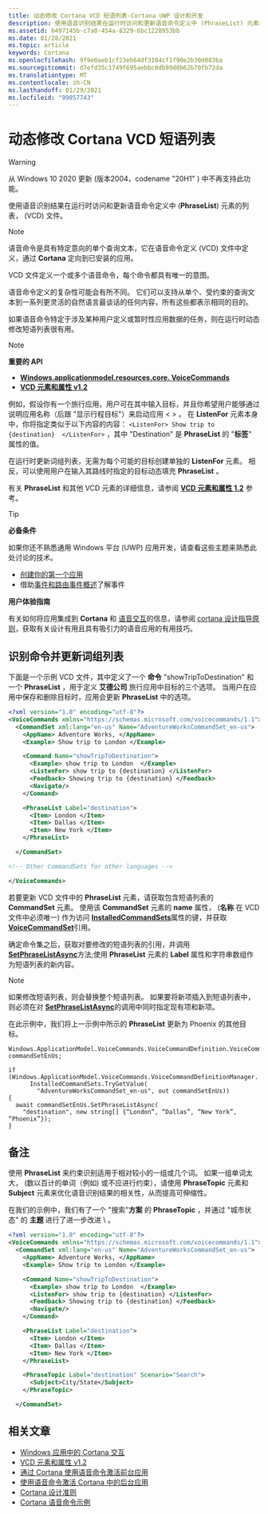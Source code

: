 ```yaml
---
title: 动态修改 Cortana VCD 短语列表-Cortana UWP 设计和开发
description: 使用语音识别结果在运行时访问和更新语音命令定义中 (PhraseList) 元素的列表， (VCD) 文件。
ms.assetid: b497145b-c7a0-454a-8329-6bc1228953bb
ms.date: 01/28/2021
ms.topic: article
keywords: Cortana
ms.openlocfilehash: 9f9e0aeb1cf23eb64df3104cf1f90e2b30d083ba
ms.sourcegitcommit: d7efd35c1749f695aebbc0db99d8b62b70fb72da
ms.translationtype: MT
ms.contentlocale: zh-CN
ms.lasthandoff: 01/29/2021
ms.locfileid: "99057743"
---
```

# <a name="dynamically-modify-cortana-vcd-phrase-lists"></a>动态修改 Cortana VCD 短语列表

>[!WARNING]
> 从 Windows 10 2020 更新 (版本2004，codename "20H1" ) 中不再支持此功能。

使用语音识别结果在运行时访问和更新语音命令定义中 (**PhraseList**) 元素的列表， (VCD) 文件。

> [!NOTE]
> 语音命令是具有特定意向的单个查询文本，它在语音命令定义 (VCD) 文件中定义，通过 **Cortana** 定向到已安装的应用。
>
> VCD 文件定义一个或多个语音命令，每个命令都具有唯一的意图。
>
> 语音命令定义的复杂性可能会有所不同。 它们可以支持从单个、受约束的查询文本到一系列更灵活的自然语言最谈话的任何内容，所有这些都表示相同的目的。

如果语音命令特定于涉及某种用户定义或暂时性应用数据的任务，则在运行时动态修改短语列表很有用。

> [!NOTE]
> **重要的 API**
>
> - [**Windows.applicationmodel.resources.core. VoiceCommands**](/uwp/api/Windows.ApplicationModel.VoiceCommands)
> - [**VCD 元素和属性 v1.2**](/uwp/schemas/voicecommands/voice-command-elements-and-attributes-1-2)

例如，假设你有一个旅行应用，用户可在其中输入目标，并且你希望用户能够通过说明应用名称（后跟 "显示行程目标"）来启动应用 &lt; &gt; 。 在 **ListenFor** 元素本身中，你将指定类似于以下内容的内容： `<ListenFor> Show trip to {destination}  </ListenFor>` ，其中 "Destination" 是 **PhraseList** 的 "**标签**" 属性的值。

在运行时更新词组列表，无需为每个可能的目标创建单独的 **ListenFor** 元素。 相反，可以使用用户在输入其路线时指定的目标动态填充 **PhraseList** 。

有关 **PhraseList** 和其他 VCD 元素的详细信息，请参阅 [**VCD 元素和属性 1.2**](/uwp/schemas/voicecommands/voice-command-elements-and-attributes-1-2) 参考。

> [!TIP]
> **必备条件**
>
> 如果你还不熟悉通用 Windows 平台 (UWP) 应用开发，请查看这些主题来熟悉此处讨论的技术。
>
> - [创建你的第一个应用](/windows/uwp/get-started/your-first-app)
> - 借助[事件和路由事件概述](/windows/uwp/xaml-platform/events-and-routed-events-overview)了解事件
>
> **用户体验指南**
>
> 有关如何将应用集成到 **Cortana** 和 [语音交互](speech-interactions.md)的信息，请参阅 [cortana 设计指导原则](cortana-design-guidelines.md)，获取有关设计有用且具有吸引力的语音应用的有用技巧。

## <a name="identify-the-command-and-update-the-phrase-list"></a>识别命令并更新词组列表

下面是一个示例 VCD 文件，其中定义了一个 **命令** "showTripToDestination" 和一个 **PhraseList** ，用于定义 **艾德公司** 旅行应用中目标的三个选项。 当用户在应用中保存和删除目标时，应用会更新 **PhraseList** 中的选项。

```XML
<?xml version="1.0" encoding="utf-8"?>
<VoiceCommands xmlns="https://schemas.microsoft.com/voicecommands/1.1">
  <CommandSet xml:lang="en-us" Name="AdventureWorksCommandSet_en-us">
    <AppName> Adventure Works, </AppName>
    <Example> Show trip to London </Example>

    <Command Name="showTripToDestination">
      <Example> show trip to London  </Example>
      <ListenFor> show trip to {destination} </ListenFor>
      <Feedback> Showing trip to {destination} </Feedback>
      <Navigate/>
    </Command>

    <PhraseList Label="destination">
      <Item> London </Item>
      <Item> Dallas </Item>
      <Item> New York </Item>
    </PhraseList>

  </CommandSet>

<!-- Other CommandSets for other languages -->

</VoiceCommands>
```

若要更新 VCD 文件中的 **PhraseList** 元素，请获取包含短语列表的 **CommandSet** 元素。 使用该 **CommandSet** 元素的 **name** 属性， (**名称** 在 VCD 文件中必须唯一) 作为访问 [**InstalledCommandSets**](/uwp/api/Windows.Media.SpeechRecognition.VoiceCommandManager)属性的键，并获取 [**VoiceCommandSet**](/uwp/api/Windows.Media.SpeechRecognition.VoiceCommandSet)引用。

确定命令集之后，获取对要修改的短语列表的引用，并调用 [**SetPhraseListAsync**](/uwp/api/Windows.Media.SpeechRecognition.VoiceCommandSet)方法;使用 **PhraseList** 元素的 **Label** 属性和字符串数组作为短语列表的新内容。

> [!NOTE]
> 如果修改短语列表，则会替换整个短语列表。 如果要将新项插入到短语列表中，则必须在对 [**SetPhraseListAsync**](/uwp/api/Windows.Media.SpeechRecognition.VoiceCommandSet)的调用中同时指定现有项和新项。

在此示例中，我们将上一示例中所示的 **PhraseList** 更新为 Phoenix 的其他目标。

```CSharp
Windows.ApplicationModel.VoiceCommands.VoiceCommandDefinition.VoiceCommandSet commandSetEnUs;

if (Windows.ApplicationModel.VoiceCommands.VoiceCommandDefinitionManager.
      InstalledCommandSets.TryGetValue(
        "AdventureWorksCommandSet_en-us", out commandSetEnUs))
{
  await commandSetEnUs.SetPhraseListAsync(
    "destination", new string[] {“London”, “Dallas”, “New York”, “Phoenix”});
}
```

## <a name="remarks"></a>备注

使用 **PhraseList** 来约束识别适用于相对较小的一组或几个词。 如果一组单词太大， (数以百计的单词（例如) 或不应进行约束），请使用 **PhraseTopic** 元素和 **Subject** 元素来优化语音识别结果的相关性，从而提高可伸缩性。

在我们的示例中，我们有了一个 "搜索"**方案** 的 **PhraseTopic** ，并通过 "城市状态" 的 **主题** 进行了进一步改进 \\ 。

```XML
<?xml version="1.0" encoding="utf-8"?>
<VoiceCommands xmlns="https://schemas.microsoft.com/voicecommands/1.1">
  <CommandSet xml:lang="en-us" Name="AdventureWorksCommandSet_en-us">
    <AppName> Adventure Works, </AppName>
    <Example> Show trip to London </Example>

    <Command Name="showTripToDestination">
      <Example> show trip to London  </Example>
      <ListenFor> show trip to {destination} </ListenFor>
      <Feedback> Showing trip to {destination} </Feedback>
      <Navigate/>
    </Command>

    <PhraseList Label="destination">
      <Item> London </Item>
      <Item> Dallas </Item>
      <Item> New York </Item>
    </PhraseList>

    <PhraseTopic Label="destination" Scenario="Search">
      <Subject>City/State</Subject>
    </PhraseTopic>

  </CommandSet>
```

## <a name="related-articles"></a>相关文章

- [Windows 应用中的 Cortana 交互](cortana-interactions.md)
- [VCD 元素和属性 v1.2](/uwp/schemas/voicecommands/voice-command-elements-and-attributes-1-2)
- [通过 Cortana 使用语音命令激活前台应用](cortana-launch-a-foreground-app-with-voice-commands.md)
- [使用语音命令激活 Cortana 中的后台应用](cortana-launch-a-background-app-with-voice-commands.md)
- [Cortana 设计准则](cortana-design-guidelines.md)
- [Cortana 语音命令示例](https://go.microsoft.com/fwlink/p/?LinkID=619899)
